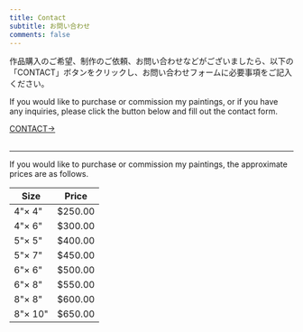 ```yaml
---
title: Contact
subtitle: お問い合わせ
comments: false
---
```

作品購入のご希望、制作のご依頼、お問い合わせなどがございましたら、以下の「CONTACT」ボタンをクリックし、お問い合わせフォームに必要事項をご記入ください。 
  
If you would like to purchase or commission my paintings, or if you have any inquiries, please click the button below and fill out the contact form. 

<div class="contactButton">
 <a href="https://docs.google.com/forms/d/e/1FAIpQLSdDTDUgZzSzp5RLp2isicMjAmIjoExq7XuHR7Q1niP5bj7yeA/viewform?usp=sf_link" target="_blank">CONTACT→</a>
</div>  
<br>
<hr>
If you would like to purchase or commission my paintings, the approximate prices are as follows.  

| Size | Price |
| ---- | ---- |
| 4"× 4" | $250.00 |
| 4"× 6" | $300.00 |
| 5"× 5" | $400.00 |
| 5"× 7" | $450.00 |
| 6"× 6" | $500.00 |
| 6"× 8" | $550.00 |
| 8"× 8" | $600.00 |
| 8"× 10" | $650.00 |